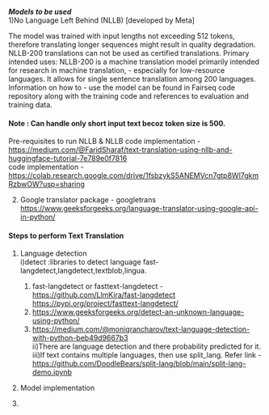 ***Models to be used*** <br />
1)No Language Left Behind (NLLB)   [developed by Meta] <br />

The model was trained with input lengths not exceeding 512 tokens, therefore translating longer sequences might result in quality degradation. NLLB-200 translations can not be used as certified translations.
Primary intended uses: NLLB-200 is a machine translation model primarily intended for research in machine translation, - especially for low-resource languages. It allows for single sentence translation among 200 languages.
Information on how to - use the model can be found in Fairseq code repository along with the training code and references to evaluation and training data. <br />
#### Note : Can handle only short input text becoz token size is 500. <br />

Pre-requisites to run NLLB & NLLB code implementation -  https://medium.com/@FaridSharaf/text-translation-using-nllb-and-huggingface-tutorial-7e789e0f7816 <br />
code implementation - https://colab.research.google.com/drive/1fsbzykS5ANEMVcn7gtp8Wl7gkmRzbwOW?usp=sharing


2) Google translator package - googletrans <br />
   https://www.geeksforgeeks.org/language-translator-using-google-api-in-python/


#### Steps to perform Text Translation <br />

1) Language detection <br />
   i)detect :libraries to detect language fast-langdetect,langdetect,textblob,lingua. <br />
     1. fast-langdetect or fasttext-langdetect - https://github.com/LlmKira/fast-langdetect  https://pypi.org/project/fasttext-langdetect/ <br />
     2. https://www.geeksforgeeks.org/detect-an-unknown-language-using-python/ <br />
     3. https://medium.com/@monigrancharov/text-language-detection-with-python-beb49d9667b3 <br />
   ii)There are language detection and there probability predicted for it. <br />
   iii)If text contains multiple languages, then use split_lang. Refer link - https://github.com/DoodleBears/split-lang/blob/main/split-lang-demo.ipynb


2) Model implementation

3) 
   




